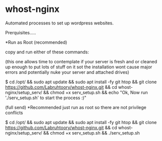 # whost-nginx
 Automated processes to set up wordpress websites.
 
 Prerquisites.....
 
 *Run as Root (recommended)
 
 copy and run either of these commands:
 
 
(this one allows time to contemplate if your server is fresh and or cleaned up enough to put lots of stuff on it sot the installation wont
cause major errors and potentially nuke your server and attached drives)
 
 $ cd /opt/ && sudo apt update && sudo apt install -fy git htop && git clone https://github.com/Labruhtoory/whost-nginx.git && cd whost-nginx/setup_serv/ && chmod +x serv_setup.sh && echo "Ok, Now run './serv_setup.sh' to start the process :)"


(full send) *Recommended just run as root so there are not privilege conflicts

$ cd /opt/ && sudo apt update && sudo apt install -fy git htop && git clone https://github.com/Labruhtoory/whost-nginx.git && cd whost-nginx/setup_serv/ && chmod +x serv_setup.sh && ./serv_setup.sh
